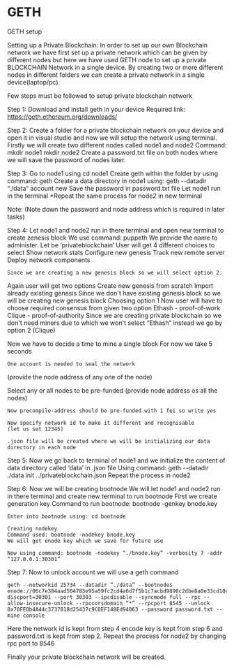 # GETH
GETH setup


Setting up a Private Blockchain:
	In order to set up our own Blockchain network we have first set up a private network which can be given by different nodes but here we have used GETH node to set up a private BLOCKCHAIN Network in a single device. By creating two or more different nodes in different folders we can create a private network in a single device(laptop/pc).

Few steps must be followed to setup private blockchain network
 
Step 1:
	Download and install geth in your device
Required link: https://geth.ethereum.org/downloads/

Step 2:
	Create a folder for a private blockchain network on your device and open it in visual studio and now we will setup the network using terminal.
Firstly we will create two different nodes called node1 and node2
	Command: mkdir node1
		        mkdir node2
Create a password.txt file on both nodes where we will save the password of nodes later.
	
Step 3: 
	Go to node1 using cd node1 
	Create geth within the folder by using command: geth
Create a data directory in node1 using: geth --datadir “./data” account new
Save the password in password.txt file
Let node1 run in the terminal *Repeat the same process for node2 in new terminal

Note: (Note down the password and  node address which  is required in later tasks)















Step 4:
	Let node1 and node2  run in there terminal and open new terminal to create zenesis block
	We use command: puppeth 
	We provide the name to administer. Let be ‘privateblockchain’
	User will get 4 different choices to select 
Show network stats
Configure new genesis
Track new remote server
Deploy network components

	Since we are creating a new genesis block so we will select option 2.

Again user will get two options
Create new genesis from scratch
Import already existing genesis
Since we don't have existing genesis block so we will be creating new genesis block
Choosing option 1
 	Now user will have to choose required consensus from given two option
Ethash - proof-of-work
Clique  - proof-of-authority
	Since we are creating private blockchain so we don't need miners due to which we won't select “Ethash” instead we go by option 2 (Clique)
	
Now we have to decide a time to mine a single block 
For now we take 5 seconds

	One account is needed to seal the network 
(provide the node address of any one of the node)

Select any or all nodes to be pre-funded
(provide node address os all the nodes)

	Now precompile-address should be pre-funded with 1 fei so write yes 

	Now specify network id to make it different and recognisable
	(let us set 12345)

	.json file will be created where we will be initializing our data directory in each node





Step 5: 
	Now we go back to terminal of node1 and we initialize the content of data directory called ‘data’ in .json file 
Using command: geth --datadir ./data init ../privateblockchain.json 
Repeat the process in node2

Step 6: 
	Now we will be creating bootnode
	We will let node1 and node2 run in there terminal and create new terminal to run bootnode
	First we create generation key
	Command to run bootnode: bootnode -genkey bnode.key

	Enter into bootnode using: cd bootnode

	Creating nodekey
	Command used: bootnode -nodekey bnode.key
	We will get enode key which we save for future use

	Now using command: bootnode -nodekey “./bnode.key” -verbosity 7 -addr “127.0.0.1:30301”

Step 7:
	Now to unlock account we will use a geth command
	
	geth --networkid 25734 --datadir “./data” --bootnodes enode://06c7e384aad504783e95a59fc2cd4a6d7f5b1c7acbd9890c2dbe8a0e33cd10c421c650f4ba727de67e64102bb4979ab45d39c48f0bcbef3996b9391016bbe78b@127.0.0.1:0?discport=30301 --port 30303 --ipcdisable --syncmode full --rpc --allow-insecure-unlock --rpccorsdomain “*” --rpcport 8545 --unlock 0x70FE0b4A44c3737818d25437c9C0EF148Ed94063 --password password.txt --mine console

Here the network id is kept from step 4 encode key is kept from step 6 and password.txt is kept from step 2.
Repeat the process for node2 by changing rpc port to 8546


Finally your private blockchain network will be created.
